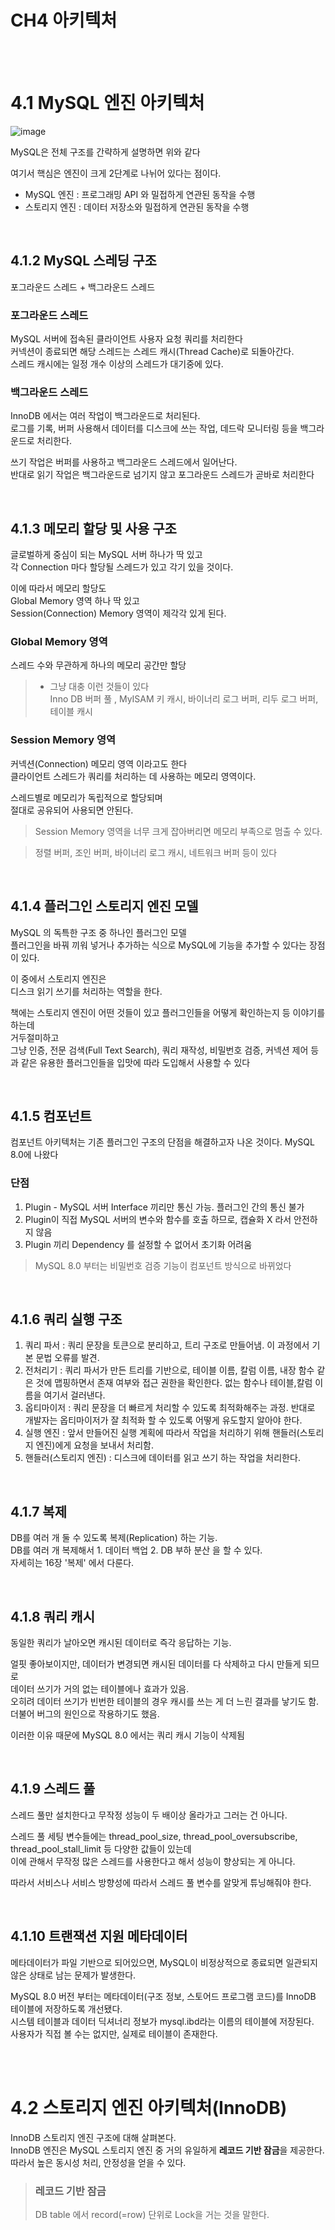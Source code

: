 # CH4 아키텍처  

<br><br>

# 4.1 MySQL 엔진 아키텍처

![image](https://github.com/PhysicksKim/TIL/assets/101965836/b793546a-5e34-4af6-b79b-c62c5325f420)  
  
MySQL은 전체 구조를 간략하게 설명하면 위와 같다  
  
여기서 핵심은 엔진이 크게 2단계로 나뉘어 있다는 점이다.    
  
- MySQL 엔진 : 프로그래밍 API 와 밀접하게 연관된 동작을 수행    
- 스토리지 엔진 : 데이터 저장소와 밀접하게 연관된 동작을 수행  
  
<br>  
  
## 4.1.2 MySQL 스레딩 구조  
포그라운드 스레드 + 백그라운드 스레드  

### 포그라운드 스레드  
MySQL 서버에 접속된 클라이언트 사용자 요청 쿼리를 처리한다  
커넥션이 종료되면 해당 스레드는 스레드 캐시(Thread Cache)로 되돌아간다.  
스레드 캐시에는 일정 개수 이상의 스레드가 대기중에 있다.  
  
### 백그라운드 스레드   
InnoDB 에서는 여러 작업이 백그라운드로 처리된다.    
로그를 기록, 버퍼 사용해서 데이터를 디스크에 쓰는 작업, 데드락 모니터링 등을 백그라운드로 처리한다.   
  
쓰기 작업은 버퍼를 사용하고 백그라운드 스레드에서 일어난다.  
반대로 읽기 작업은 백그라운드로 넘기지 않고 포그라운드 스레드가 곧바로 처리한다  
  
<br>  
  
## 4.1.3 메모리 할당 및 사용 구조  

글로벌하게 중심이 되는 MySQL 서버 하나가 딱 있고  
각 Connection 마다 할당될 스레드가 있고 각기 있을 것이다.  
  
이에 따라서 메모리 할당도  
Global Memory 영역 하나 딱 있고  
Session(Connection) Memory 영역이 제각각 있게 된다.  
  
### Global Memory 영역  
스레드 수와 무관하게 하나의 메모리 공간만 할당  
> - 그냥 대충 이런 것들이 있다    
> Inno DB 버퍼 풀 , MyISAM 키 캐시, 바이너리 로그 버퍼, 리두 로그 버퍼, 테이블 캐시    
  
### Session Memory 영역  
커넥션(Connection) 메모리 영역 이라고도 한다   
클라이언트 스레드가 쿼리를 처리하는 데 사용하는 메모리 영역이다.    
  
스레드별로 메모리가 독립적으로 할당되며    
절대로 공유되어 사용되면 안된다.   
   
> Session Memory 영역을 너무 크게 잡아버리면 메모리 부족으로 멈출 수 있다.

> 정렬 버퍼, 조인 버퍼, 바이너리 로그 캐시, 네트워크 버퍼 등이 있다  
  
<br>  
  
## 4.1.4 플러그인 스토리지 엔진 모델  
    
MySQL 의 독특한 구조 중 하나인 플러그인 모델      
플러그인을 바꿔 끼워 넣거나 추가하는 식으로 MySQL에 기능을 추가할 수 있다는 장점이 있다.    
    
이 중에서 스토리지 엔진은    
디스크 읽기 쓰기를 처리하는 역할을 한다.     
  
책에는 스토리지 엔진이 어떤 것들이 있고 플러그인들을 어떻게 확인하는지 등 이야기를 하는데  
거두절미하고  
그냥 인증, 전문 검색(Full Text Search), 쿼리 재작성, 비밀번호 검증, 커넥션 제어 등과 같은 유용한 플러그인들을 입맛에 따라 도입해서 사용할 수 있다  
  
<br>  
  
## 4.1.5 컴포넌트  
  
컴포넌트 아키텍처는 기존 플러그인 구조의 단점을 해결하고자 나온 것이다. MySQL 8.0에 나왔다  
  
### 단점  
1. Plugin - MySQL 서버 Interface 끼리만 통신 가능. 플러그인 간의 통신 불가
2. Plugin이 직접 MySQL 서버의 변수와 함수를 호출 하므로, 캡슐화 X 라서 안전하지 않음
3. Plugin 끼리 Dependency 를 설정할 수 없어서 초기화 어려움
  
> MySQL 8.0 부터는 비밀번호 검증 기능이 컴포넌트 방식으로 바뀌었다  
  
<br>    
  
## 4.1.6 쿼리 실행 구조  
    
1. 쿼리 파서 : 쿼리 문장을 토큰으로 분리하고, 트리 구조로 만들어냄. 이 과정에서 기본 문법 오류를 발견.         
2. 전처리기 : 쿼리 파서가 만든 트리를 기반으로, 테이블 이름, 칼럼 이름, 내장 함수 같은 것에 맵핑하면서 존재 여부와 접근 권한을 확인한다. 없는 함수나 테이블,칼럼 이름을 여기서 걸러낸다.        
3. 옵티마이저 : 쿼리 문장을 더 빠르게 처리할 수 있도록 최적화해주는 과정. 반대로 개발자는 옵티마이저가 잘 최적화 할 수 있도록 어떻게 유도할지 알아야 한다.      
4. 실행 엔진 : 앞서 만들어진 실행 계획에 따라서 작업을 처리하기 위해 핸들러(스토리지 엔진)에게 요청을 보내서 처리함.    
5. 핸들러(스토리지 엔진) : 디스크에 데이터를 읽고 쓰기 하는 작업을 처리한다.  
  
<br>  
  
## 4.1.7 복제  

DB를 여러 개 둘 수 있도록 복제(Replication) 하는 기능.  
DB를 여러 개 복제해서 1. 데이터 백업 2. DB 부하 분산 을 할 수 있다.  
자세히는 16장 '복제' 에서 다룬다.  

<br>  

## 4.1.8 쿼리 캐시  
    
동일한 쿼리가 날아오면 캐시된 데이터로 즉각 응답하는 기능.    
    
얼핏 좋아보이지만, 데이터가 변경되면 캐시된 데이터를 다 삭제하고 다시 만들게 되므로    
데이터 쓰기가 거의 없는 테이블에나 효과가 있음.    
오히려 데이터 쓰기가 빈번한 테이블의 경우 캐시를 쓰는 게 더 느린 결과를 낳기도 함.   
더불어 버그의 원인으로 작용하기도 했음.  
   
이러한 이유 때문에 MySQL 8.0 에서는 쿼리 캐시 기능이 삭제됨  

<br>  
    
## 4.1.9 스레드 풀  
  
스레드 풀만 설치한다고 무작정 성능이 두 배이상 올라가고 그러는 건 아니다.  

스레드 풀 세팅 변수들에는 thread_pool_size, thread_pool_oversubscribe, thread_pool_stall_limit 등 다양한 값들이 있는데  
이에 관해서 무작정 많은 스레드를 사용한다고 해서 성능이 향상되는 게 아니다.  

따라서 서비스나 서비스 방향성에 따라서 스레드 풀 변수를 알맞게 튜닝해줘야 한다.  

<br> 

## 4.1.10 트랜잭션 지원 메타데이터  

메타데이터가 파일 기반으로 되어있으면, MySQL이 비정상적으로 종료되면 일관되지 않은 상태로 남는 문제가 발생한다.  
  
MySQL 8.0 버전 부터는 메타데이터(구조 정보, 스토어드 프로그램 코드)를 InnoDB 테이블에 저장하도록 개선됐다.  
시스템 테이블과 데이터 딕셔너리 정보가 mysql.ibd라는 이름의 테이블에 저장된다.  
사용자가 직접 볼 수는 없지만, 실제로 테이블이 존재한다.  
  

<br><br>  
  
# 4.2 스토리지 엔진 아키텍처(InnoDB)    
  
InnoDB 스토리지 엔진 구조에 대해 살펴본다.  
InnoDB 엔진은 MySQL 스토리지 엔진 중 거의 유일하게 **레코드 기반 잠금**을 제공한다.  
따라서 높은 동시성 처리, 안정성을 얻을 수 있다.  
  
> ### 레코드 기반 잠금  
> DB table 에서 record(=row) 단위로 Lock을 거는 것을 말한다.
  


